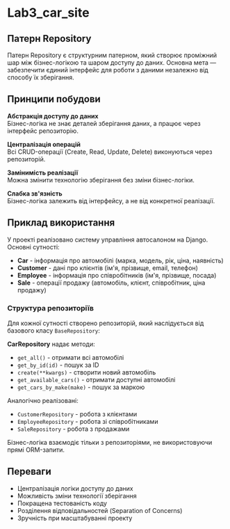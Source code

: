 # Lab3_car_site

## Патерн Repository

Патерн Repository є структурним патерном, який створює проміжний шар між бізнес-логікою та шаром доступу до даних. Основна мета — забезпечити єдиний інтерфейс для роботи з даними незалежно від способу їх зберігання.

## Принципи побудови

**Абстракція доступу до даних**  
Бізнес-логіка не знає деталей зберігання даних, а працює через інтерфейс репозиторію.

**Централізація операцій**  
Всі CRUD-операції (Create, Read, Update, Delete) виконуються через репозиторій.

**Замінимість реалізації**  
Можна змінити технологію зберігання без зміни бізнес-логіки.

**Слабка зв'язність**  
Бізнес-логіка залежить від інтерфейсу, а не від конкретної реалізації.

## Приклад використання

У проекті реалізовано систему управління автосалоном на Django. Основні сутності:

- **Car** - інформація про автомобілі (марка, модель, рік, ціна, наявність)
- **Customer** - дані про клієнтів (ім'я, прізвище, email, телефон)
- **Employee** - інформація про співробітників (ім'я, прізвище, посада)
- **Sale** - операції продажу (автомобіль, клієнт, співробітник, ціна продажу)

### Структура репозиторіїв

Для кожної сутності створено репозиторій, який наслідується від базового класу `BaseRepository`:

**CarRepository** надає методи:
- `get_all()` - отримати всі автомобілі
- `get_by_id(id)` - пошук за ID
- `create(**kwargs)` - створити новий автомобіль
- `get_available_cars()` - отримати доступні автомобілі
- `get_cars_by_make(make)` - пошук за маркою

Аналогічно реалізовані:
- `CustomerRepository` - робота з клієнтами
- `EmployeeRepository` - робота зі співробітниками
- `SaleRepository` - робота з продажами

Бізнес-логіка взаємодіє тільки з репозиторіями, не використовуючи прямі ORM-запити.

## Переваги

- Централізація логіки доступу до даних
- Можливість зміни технології зберігання
- Покращена тестованість коду
- Розділення відповідальностей (Separation of Concerns)
- Зручність при масштабуванні проекту


